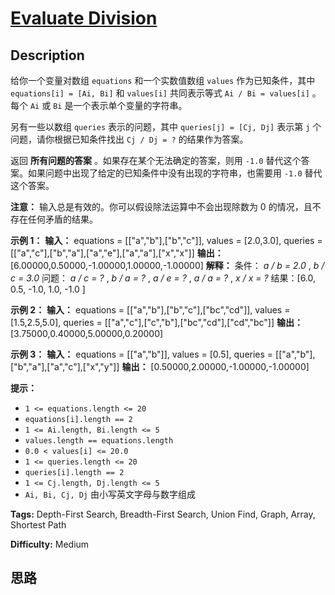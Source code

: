 # [Evaluate Division][title]

## Description

给你一个变量对数组 `equations` 和一个实数值数组 `values` 作为已知条件，其中 `equations[i] = [Ai, Bi]` 和
`values[i]` 共同表示等式 `Ai / Bi = values[i]` 。每个 `Ai` 或 `Bi` 是一个表示单个变量的字符串。

另有一些以数组 `queries` 表示的问题，其中 `queries[j] = [Cj, Dj]` 表示第 `j` 个问题，请你根据已知条件找出 `Cj
/ Dj = ?` 的结果作为答案。

返回 **所有问题的答案** 。如果存在某个无法确定的答案，则用 `-1.0` 替代这个答案。如果问题中出现了给定的已知条件中没有出现的字符串，也需要用
`-1.0` 替代这个答案。

**注意：** 输入总是有效的。你可以假设除法运算中不会出现除数为 0 的情况，且不存在任何矛盾的结果。

**示例 1：**
            **输入：** equations = [["a","b"],["b","c"]], values = [2.0,3.0], queries = [["a","c"],["b","a"],["a","e"],["a","a"],["x","x"]]    **输出：** [6.00000,0.50000,-1.00000,1.00000,-1.00000]    **解释：**    条件： _a / b = 2.0_ , _b / c = 3.0_    问题： _a / c = ?_ , _b / a = ?_ , _a / e = ?_ , _a / a = ?_ , _x / x = ?_    结果：[6.0, 0.5, -1.0, 1.0, -1.0 ]    

**示例 2：**
            **输入：** equations = [["a","b"],["b","c"],["bc","cd"]], values = [1.5,2.5,5.0], queries = [["a","c"],["c","b"],["bc","cd"],["cd","bc"]]    **输出：** [3.75000,0.40000,5.00000,0.20000]    

**示例 3：**
            **输入：** equations = [["a","b"]], values = [0.5], queries = [["a","b"],["b","a"],["a","c"],["x","y"]]    **输出：** [0.50000,2.00000,-1.00000,-1.00000]    

**提示：**

  * `1 <= equations.length <= 20`
  * `equations[i].length == 2`
  * `1 <= Ai.length, Bi.length <= 5`
  * `values.length == equations.length`
  * `0.0 < values[i] <= 20.0`
  * `1 <= queries.length <= 20`
  * `queries[i].length == 2`
  * `1 <= Cj.length, Dj.length <= 5`
  * `Ai, Bi, Cj, Dj` 由小写英文字母与数字组成


**Tags:** Depth-First Search, Breadth-First Search, Union Find, Graph, Array, Shortest Path

**Difficulty:** Medium

## 思路

[title]: https://leetcode-cn.com/problems/evaluate-division
